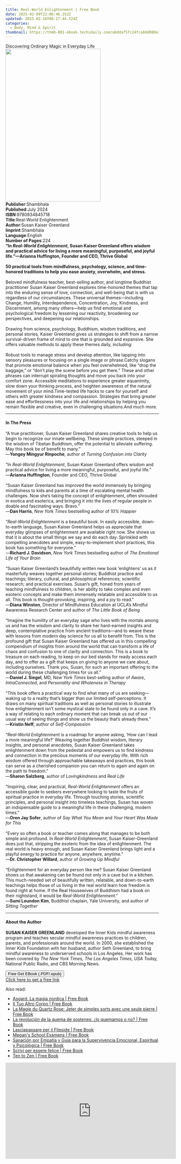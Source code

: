 ```yaml
---
title: Real-World Enlightenment | Free Book
date: 2025-02-09T22:06:46.252Z
updated: 2025-02-16T00:17:44.524Z
categories:
  - Body, Mind & Spirit
thumbnail: https://thmb-001-ebook.techidaily.com/abddaf57c24fcab6d088e3fd9fb45d8da862c99a6d86111f7ed02b7fde74ec27.jpg
---
```

<main id="book-container">
  <div class="flex flex-col">
    <div class="book-brief flex-1 py-6 px-4 sm:p-6 md:py-10 md:px-8">
      <!-- brief-->
      <div class="book-brief-main">
        Discovering Ordinary Magic in Everyday Life
      </div>
    </div>
    <div
      class="book-meta-info flex-1 grid gap-4 col-start-1 col-end-3 row-start-1 sm:mb-6 sm:grid-cols-4 lg:gap-6 lg:col-start-2 lg:row-end-6 lg:row-span-6 lg:mb-0"
    >
      <div
        class="book-meta-info-left place-content-center mt-4 p-4 text-sm leading-6 col-start-2 col-span-2 dark:text-slate-400"
      >
        <img
          class="w-full h-500 object-cover rounded-lg sm:h-255 sm:col-span-2 lg:col-span-full"
          src="https://img-001-ebook.techidaily.com/acd94a596540ed5da11b5712553f362c616e69c753c4b972c65479ecb220829a.jpg"
          alt=""
          width="312"
          height="500"
        />
      </div>
      <div
        class="book-meta-info-right mt-2 col-start-1 row-start-2 col-span-3 self-center"
      >
        <!-- meta data  -->
        <div class="flex flex-col px-4 md:px-8">
          <div class="flex-1">
            <strong>Publisher</strong>:<span class="px-2">Shambhala</span>
          </div>
          <div class="flex-1">
            <strong>Published</strong>:<span class="px-2">July 2024</span>
          </div>
          <div class="flex-1">
            <strong>ISBN</strong>:<span class="px-2">9780834845718</span>
          </div>
          <div class="flex-1">
            <strong>Title</strong>:<span class="px-2"
              >Real-World Enlightenment</span
            >
          </div>
          <div class="flex-1">
            <strong>Author</strong>:<span class="px-2"
              >Susan Kaiser Greenland</span
            >
          </div>
          <div class="flex-1">
            <strong>Imprint</strong>:<span class="px-2">Shambhala</span>
          </div>
          <div class="flex-1">
            <strong>Language</strong>:<span class="px-2">English</span>
          </div>
          <div class="flex-1">
            <strong>Number of Pages</strong>:<span class="px-2">224</span>
          </div>
        </div>
      </div>
    </div>
    <div class="book-description flex-1 py-6 px-4 sm:p-6 md:py-10 md:px-8">
      <div class="book-description-main">
        <div accordion-content="" id="description">
          <b
            >“In <i>Real-World Enlightenment</i>, Susan Kaiser Greenland offers
            wisdom and practical advice for living a more meaningful,
            purposeful, and joyful life.”—Arianna Huffington, Founder and CEO,
            Thrive Global </b
          ><br />
          &nbsp;<br />
          <b
            >50 practical tools from mindfulness, psychology, science, and
            time-honored traditions to help you ease anxiety, overwhelm, and
            stress.</b
          ><br />
          &nbsp;<br />
          Beloved mindfulness teacher, best-selling author, and longtime
          Buddhist practitioner Susan Kaiser Greenland explores time-honored
          themes that tap into the enduring sense of love, connection, and
          well-being that is with us regardless of our circumstances. These
          universal themes—including Change, Humility, Interdependence,
          Concentration, Joy, Kindness, and Discernment, among many others—help
          us find emotional and psychological freedom by lessening our
          reactivity, broadening our perspectives, and deepening our
          relationships.&nbsp;&nbsp;&nbsp;<br />
          &nbsp;<br />
          Drawing from science, psychology, Buddhism, wisdom traditions, and
          personal stories, Kaiser Greenland gives us strategies to shift from a
          narrow survival-driven frame of mind to one that is grounded and
          expansive. She offers valuable methods to apply these themes daily,
          including:<br /><br />
          Robust tools to manage stress and develop attention, like tapping into
          sensory pleasures or focusing on a single image or phrase.Catchy
          slogans that promote emotional balance when you feel overwhelmed, like
          “drop the baggage,” or “don’t play the scene before you get there.”
          These and other phrases can interrupt spiraling thoughts and move you
          back into your comfort zone.&nbsp;Accessible meditations to experience
          greater equanimity, slow down your thinking process, and heighten
          awareness of the natural movement of your mind.Time-tested life hacks
          to care for yourself and others with greater kindness and
          compassion.&nbsp;Strategies that bring greater ease and effortlessness
          into your life and relationships by helping you remain flexible and
          creative, even in challenging situations.And much more.&nbsp;
        </div>
        <div class="accordion-fader"></div>
      </div>
    </div>
    <div class="book-excerpts flex-1 py-6 px-4 sm:p-6 md:py-10 md:px-8">
      <!-- excerpts-->
      <div class="book-excerpts-main">
        <hr />
        <h4 class="placeholder placeholder-heading">
          <span>In The Press</span>
        </h4>
        <p>
          “A true practitioner, Susan Kaiser Greenland shares creative tools to
          help us begin to recognize our innate wellbeing. These simple
          practices, steeped in the wisdom of Tibetan Buddhism, offer the
          potential to alleviate suffering. May this book be of benefit to
          many.”<br />
          —<b>Yongey Mingyur Rinpoche</b>, author of
          <i>Turning Confusion into Clarity</i><u> </u><br />
          &nbsp;<br />
          “In <i>Real-World Enlightenment</i>,&nbsp;Susan Kaiser Greenland<b
          > </b>offers wisdom and practical advice for living<b> </b>a more
          meaningful, purposeful, and joyful&nbsp;life.”<br />
          —<b>Arianna Huffington</b>, Founder and CEO, Thrive Global<br />
          &nbsp;<br />
          “Susan Kaiser Greenland has improved the world immensely by bringing
          mindfulness to kids and parents at a time of escalating mental health
          challenges. Now she’s taking the concept of enlightenment, often
          shrouded in exotica and esoterica, and bringing it into the lives of
          regular people in doable and fascinating ways. Bravo.”<br />
          —<b>Dan Harris</b>, <i>New York Times </i>bestselling author of
          <i>10% Happier</i> <br />
          &nbsp;<br />
          “<i>Real-World Enlightenment</i> is a beautiful book. In easily
          accessible, down-to-earth language, Susan Kaiser Greenland helps us
          appreciate that everyday glimpses of enlightenment are available right
          now. She shows us that it is about the small things we say and do each
          day. Sprinkled with compelling anecdotes and simple, easy-to-implement
          short practices, this book has something for everyone.”<br />
          —<b>Richard J. Davidson</b>, <i>New York Times</i> bestselling author
          of <i>The Emotional Life of Your Brain</i><br />
          &nbsp;<br />
          “Susan Kaiser Greenland’s beautifully written new book ‘enlightens’ us
          as it masterfully weaves together personal stories; Buddhist practice
          and teachings; literary, cultural, and philosophical references;
          scientific research; and practical exercises. Susan’s gift, honed from
          years of teaching mindfulness to children, is her ability to take
          complex and even esoteric concepts and make them immensely relatable
          and accessible to us all. This book is thought-provoking, inspiring,
          and a joy to read.”<br />
          —<b>Diana Winston</b>, Director of Mindfulness Education at UCLA’s
          Mindful Awareness Research Center and author of
          <i>The Little Book of Being</i><br />
          <u> </u><br />
          “Imagine the humility of an everyday sage who lives with the mortals
          among us and has the wisdom and clarity to share her hard-earned
          insights and deep, contemplative practice from ancient traditions—and
          to weave these with lessons from modern day science for us all to
          benefit from. This is the profound gift that Susan Kaiser Greenland
          has offered us in this compelling compendium of insights from around
          the world that can transform a life of chaos and confusion to one of
          clarity and connection. This is a book to treasure on each reading, to
          keep on our bed stands for ready access each day, and to offer as a
          gift that keeps on giving to anyone we care about, including
          ourselves. Thank you, Susan, for such an important offering to the
          world during these challenging times for us all.”<br />
          —<b>Daniel J. Siegel</b>, MD, <i>New York Times</i> best-selling
          author of <i>Aware</i>, <i>IntraConnected</i>, and
          <i>Personality and Wholeness in Therapy</i><br />
          &nbsp;<br />
          “This book offers a practical way to find what many of us are
          seeking—waking up to a reality that’s bigger than our limited
          self-perceptions. It draws on many spiritual traditions as well as
          personal stories to illustrate how enlightenment isn’t some mystical
          state to be found only in a cave. It’s a way of relating to each
          ordinary moment that can break us out of our usual way of seeing
          things and show us the beauty that’s already there.”<br />
          —<b>Kristin Neff</b>, author of <i>Self-Compassion</i><br />
          &nbsp;<br />
          “<i>Real-World Enlightenment</i> is a roadmap for anyone asking, ‘How
          can I lead a more meaningful life?’ Weaving together Buddhist wisdom,
          literary insights, and personal anecdotes, Susan Kaiser Greenland
          takes enlightenment down from the pedestal and empowers us to find
          kindness and connection in the precious moments of our everyday life.
          With rich wisdom offered through approachable takeaways and practices,
          this book can serve as a cherished companion you can return to again
          and again on the path to freedom.”<br />
          —<b>Sharon Salzberg</b>, author of <i>Lovingkindness</i> and
          <i>Real Life</i><br />
          <u> </u><br />
          “Inspiring, clear, and practical,
          <i>Real-World Enlightenment </i>offers an accessible guide to seekers
          everywhere looking to taste the fruits of spiritual practice in
          everyday life. Through touching stories, scientific principles, and
          personal insight into timeless teachings, Susan has woven an
          indispensable guide to a meaningful life in these challenging, modern
          times.”<br />
          —<b>Oren Jay Sofer</b>, author of <i>Say What You Mean </i>and
          <i>Your Heart Was Made for This</i><br />
          &nbsp;<br />
          “Every so often a book or teacher comes along that manages to be both
          simple and profound. In <i>Real-World Enlightenment</i>, Susan
          Kaiser-Greenland does just&nbsp;that, stripping the esoteric from the
          idea of enlightenment. The real world is heavy enough, and Susan
          Kaiser Greenland brings light and a playful energy to practice for
          anyone, anywhere, anytime.”<br />
          —<b>Dr. Christopher Willard</b>, author of <i>Growing Up Mindful</i
          ><br />
          <i> </i><br />
          “Enlightenment for an everyday person like me? Susan Kaiser Greenland
          shows us that awakening can be found not only in a cave but in a
          kitchen. This much-needed set of beautifully written, relatable, and
          down-to-earth teachings helps those of us living in the real world
          learn how freedom is found right at home. If the Real Housewives of
          Buddhism had a book on their nightstand, it would be<i>
            Real-World Enlightenment</i
          >.”<br />
          —<b>Sumi Loundon Kim</b>, Buddhist chaplain, Yale University, and
          author of<i> Sitting Together</i>
        </p>
      </div>
    </div>
    <div class="book-about-author flex-1 py-6 px-4 sm:p-6 md:py-10 md:px-8">
      <!-- about author-->
      <div class="book-main-author-main">
        <hr />
        <h4 class="placeholder placeholder-heading">
          <span>About the Author</span>
        </h4>
        <p>
          <b>SUSAN KAISER GREENLAND</b> ​developed the Inner Kids mindful
          awareness program and teaches secular mindful awareness practices to
          children, parents, and professionals around the world. In 2000, she
          established the Inner Kids Foundation with her husband, author Seth
          Greenland, to bring mindful awareness to underserved schools in Los
          Angeles. Her work has been covered by
          <i>The New York Times, The Los Angeles Times, USA Today,</i> National
          Public Radio, and CBS Morning News.
        </p>
      </div>
    </div>
    <div class="book-free-get flex-1 py-6 px-4 sm:p-6 md:py-10 md:px-8">
      <button
        id="btn-free-get"
        class="bg-blue-500 hover:bg-blue-700 text-white font-bold py-2 px-4 rounded"
      >
        Free Get EBook (.PDF/.epub)
      </button>
      <div id="countdown-display" class="px-2 text-lg mt-2"></div>
      <a
        id="free-link"
        class="hidden bg-blue-500 hover:bg-blue-700 text-white font-bold py-2 px-4 rounded"
        href="https://www.ebooks.com/en-us/book/211241752/real-world-enlightenment/susan-kaiser-greenland/"
        target="_blank"
        >Click here to get a free link</a
      >
    </div>
    <script>
      let countdownTime = 0;
      let countdownInterval = null;
      document
        .getElementById('btn-free-get')
        .addEventListener('click', startCountdown);
      function startCountdown() {
        countdownTime = new Date().getTime() + 60000 * 3;
        countdownInterval = setInterval(updateCountdown, 1000);
        document.getElementById('btn-free-get').disabled = true;
        document
          .getElementById('btn-free-get')
          .classList.add('bg-gray-500', 'cursor-not-allowed');
      }
      function updateCountdown() {
        let currentTime = new Date().getTime();
        let timeLeft = countdownTime - currentTime;
        let secondsLeft = Math.floor(timeLeft / 1000);
        document.getElementById('countdown-display').innerHTML =
          `Remaining time: ${secondsLeft} seconds.`;
        if (secondsLeft <= 0) {
          clearInterval(countdownInterval);
          document.getElementById('btn-free-get').classList.add('hidden');
          document.getElementById('free-link').classList.remove('hidden');
          document.getElementById('countdown-display').innerHTML = '';
        }
      }
    </script>
  </div>
</main>

<ins class="adsbygoogle"
      style="display:block"
      data-ad-client="ca-pub-7571918770474297"
      data-ad-slot="8358498916"
      data-ad-format="auto"
      data-full-width-responsive="true"></ins>
    

<span class="atpl-alsoreadstyle">Also read:</span>
<div><ul>
<li><a href="https://novels-ebooks.techidaily.com/209748832-9781547594337-asgard-la-magia-nordica/"><u>Asgard. La magia nordica | Free Book</u></a></li>
<li><a href="https://novels-ebooks.techidaily.com/209748901-9781071500712-il-tuo-altro-corpo/"><u>Il Tuo Altro Corpo | Free Book</u></a></li>
<li><a href="https://novels-ebooks.techidaily.com/209748830-9781547595051-la-magie-du-quartz-rose-jeter-de-simples-sorts-avec-une-seule-pierre/"><u>La Magie du Quartz Rose: Jeter de simples sorts avec une seule pierre | Free Book</u></a></li>
<li><a href="https://novels-ebooks.techidaily.com/209749072-9781071500309-la-revolucion-de-la-quema-de-sostenes-lo-quemamos-o-no/"><u>La revolución de la quema de sostenes: ¿lo quemamos o no? | Free Book</u></a></li>
<li><a href="https://novels-ebooks.techidaily.com/209748885-9781547594382-lasciapassare-per-il-flipside/"><u>Lasciapassare per il Flipside | Free Book</u></a></li>
<li><a href="https://novels-ebooks.techidaily.com/209748864-9781547595402-megans-school-examens/"><u>Megan's School Examens | Free Book</u></a></li>
<li><a href="https://novels-ebooks.techidaily.com/209749035-9781547550050-sanacion-por-empatia-y-guia-para-la-supervivencia-emocional-espiritual-y-psicologica/"><u>Sanación por Empatía y Guía para la Supervivencia Emocional, Espiritual y Psicológica | Free Book</u></a></li>
<li><a href="https://novels-ebooks.techidaily.com/209748980-9781547599202-scrivi-per-essere-felice/"><u>Scrivi per essere felice | Free Book</u></a></li>
<li><a href="https://novels-ebooks.techidaily.com/209749336-9781452182865-ten-to-zen/"><u>Ten to Zen | Free Book</u></a></li>
</ul></div>

<!-- affiliate ads begin -->
<iframe width="560" height="315" src="https://www.youtube.com/embed/6kzbT13ds3M?si=hBInu0Or-cX2ANJF" title="YouTube video player" frameborder="0" allow="accelerometer; autoplay; clipboard-write; encrypted-media; gyroscope; picture-in-picture; web-share" referrerpolicy="strict-origin-when-cross-origin" allowfullscreen></iframe>
<!-- affiliate ads end -->

